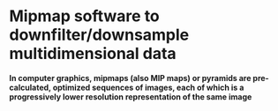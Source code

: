 #  Mipmap software to downfilter/downsample multidimensional data

**In computer graphics, mipmaps (also MIP maps) or pyramids are pre-calculated, optimized sequences of images, each of which is a progressively lower resolution representation of the same image** 
